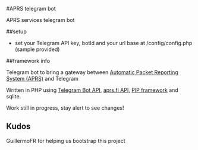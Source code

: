 

#APRS telegram bot

APRS services telegram bot

##setup

 - set your Telegram API key, botId and your url base at /config/config.php (sample provided)

##framework info

Telegram bot to bring a gateway between [Automatic Packet Reporting System (APRS)](https://en.wikipedia.org/wiki/Automatic_Packet_Reporting_System) and Telegram

Written in PHP using [Telegram Bot API](https://core.telegram.org/bots/api), [aprs.fi API](http://aprs.fi/page/api), [PIP framework](http://gilbitron.github.com/PIP/) and sqlite.

Work still in progress, stay alert to see changes!

## Kudos

GuillermoFR for helping us bootstrap this project
